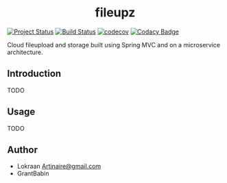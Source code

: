 <h1 align="center"> fileupz </h1>

[![Project Status](http://www.repostatus.org/badges/latest/active.svg)](http://www.repostatus.org/#active)
[![Build Status](https://travis-ci.org/Lokraan/fileupz.svg?branch=master)](https://travis-ci.org/Lokraan/fileupz)
[![codecov](https://codecov.io/gh/Lokraan/fileupz/branch/master/graph/badge.svg)](https://codecov.io/gh/Lokraan/fileupz)
[![Codacy Badge]()]()

Cloud fileupload and storage built using Spring MVC and on a microservice architecture.

<h2>Introduction</h2>

TODO

<h2>Usage</h2>

TODO

<h2>Author</h2>

* Lokraan <a href="mailto:Artinaire@gmail.com">Artinaire@gmail.com</a>
* GrantBabin
